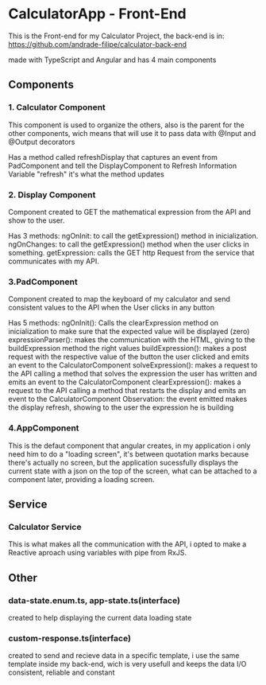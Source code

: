 # CalculatorApp - Front-End
This is the Front-end for my Calculator Project, the back-end is in: https://github.com/andrade-filipe/calculator-back-end

made with TypeScript and Angular and has 4 main components

## Components
### 1. Calculator Component
This component is used to organize the others, also is the parent for the other components, wich means that will use it to pass data with @Input and @Output decorators

Has a method called refreshDisplay that captures an event from PadComponent and tell the DisplayComponent to Refresh Information
Variable "refresh" it's what the method updates

### 2. Display Component
Component created to GET the mathematical expression from the API and show to the user.

Has 3 methods:
ngOnInit: to call the getExpression() method in inicialization.
ngOnChanges: to call the getExpression() method when the user clicks in something.
getExpression: calls the GET http Request from the service that communicates with my API.

### 3.PadComponent
Component created to map the keyboard of my calculator and send consistent values to the API when the User clicks in any button

Has 5 methods:
ngOnInit(): Calls the clearExpression method on inicialization to make sure that the expected value will be displayed (zero)
expressionParser(): makes the communication with the HTML, giving to the buildExpression method the right values
buildExpression(): makes a post request with the respective value of the button the user clicked and emits an event to the CalculatorComponent
solveExpression(): makes a request to the API calling a method that solves the expression the user has written and emits an event to the CalculatorComponent
clearExpression(): makes a request to the API calling a method that restarts the display and emits an event to the CalculatorComponent
Observation: the event emitted makes the display refresh, showing to the user the expression he is building

### 4.AppComponent
This is the defaut component that angular creates, in my application i only need him to do a "loading screen", it's between quotation marks because there's actually no screen, but the application sucessfully displays the current state with a json on the top of the screen, what can be attached to a component later, providing a loading screen.

## Service

### Calculator Service
This is what makes all the communication with the API, i opted to make a Reactive aproach using variables with pipe from RxJS.

## Other

### data-state.enum.ts, app-state.ts(interface)
created to help displaying the current data loading state

### custom-response.ts(interface)
created to send and recieve data in a specific template, i use the same template inside my back-end, wich is very usefull and keeps the data I/O consistent, reliable and constant

